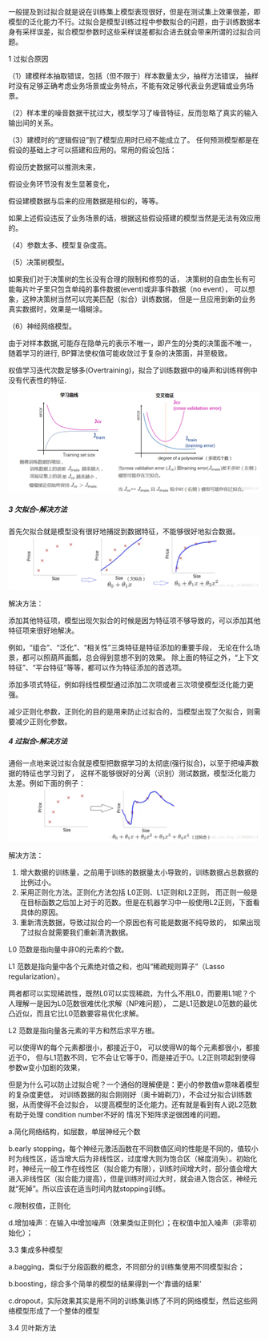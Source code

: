 一般提及到过拟合就是说在训练集上模型表现很好，但是在测试集上效果很差，即模型的泛化能力不行。过拟合是模型训练过程中参数拟合的问题，由于训练数据本身有采样误差，拟合模型参数时这些采样误差都拟合进去就会带来所谓的过拟合问题。

1 过拟合原因

（1）建模样本抽取错误，包括（但不限于）样本数量太少，抽样方法错误， 抽样时没有足够正确考虑业务场景或业务特点，不能有效足够代表业务逻辑或业务场景。

（2）样本里的噪音数据干扰过大，模型学习了噪音特征，反而忽略了真实的输入输出间的关系。

（3）建模时的“逻辑假设”到了模型应用时已经不能成立了。 任何预测模型都是在假设的基础上才可以搭建和应用的。常用的假设包括：

假设历史数据可以推测未来，

假设业务环节没有发生显著变化，

假设建模数据与后来的应用数据是相似的，等等。

如果上述假设违反了业务场景的话，根据这些假设搭建的模型当然是无法有效应用的。

（4）参数太多、模型复杂度高。

（5）决策树模型。

如果我们对于决策树的生长没有合理的限制和修剪的话， 决策树的自由生长有可能每片叶子里只包含单纯的事件数据(event)或非事件数据（no event）， 可以想象，这种决策树当然可以完美匹配（拟合）训练数据， 但是一旦应用到新的业务真实数据时，效果是一塌糊涂。

（6）神经网络模型。

由于对样本数据,可能存在隐单元的表示不唯一，即产生的分类的决策面不唯一，随着学习的进行, BP算法使权值可能收敛过于复杂的决策面，并至极致。

权值学习迭代次数足够多(Overtraining)，拟合了训练数据中的噪声和训练样例中没有代表性的特征.

![这里写图片描述](resources/D302ECDE32BAE5E6ABA4869B984C56EA.png)

##### 3 欠拟合–解决方法

首先欠拟合就是模型没有很好地捕捉到数据特征，不能够很好地拟合数据。
![这里写图片描述](resources/3EF05EF8588FB2AC669FB950CA08D0F6.png)

解决方法：

添加其他特征项，模型出现欠拟合的时候是因为特征项不够导致的，可以添加其他特征项来很好地解决。

例如，“组合”、“泛化”、“相关性”三类特征是特征添加的重要手段， 无论在什么场景，都可以照葫芦画瓢，总会得到意想不到的效果。 除上面的特征之外，“上下文特征”、“平台特征”等等，都可以作为特征添加的首选项。

添加多项式特征，例如将线性模型通过添加二次项或者三次项使模型泛化能力更强。

减少正则化参数，正则化的目的是用来防止过拟合的，当模型出现了欠拟合，则需要减少正则化参数。

##### 4 过拟合–解决方法

通俗一点地来说过拟合就是模型把数据学习的太彻底(强行拟合)，以至于把噪声数据的特征也学习到了， 这样不能够很好的分离（识别）测试数据，模型泛化能力太差。例如下面的例子：
![这里写图片描述](resources/0A742853539E9D2122DA3063CA61AE02.png)

解决方法：

1. 增大数据的训练量，之前用于训练的数据量太小导致的，训练数据占总数据的比例过小。
2. 采用正则化方法。正则化方法包括 L0正则、L1正则和L2正则， 而正则一般是在目标函数之后加上对于的范数。但是在机器学习中一般使用L2正则，下面看具体的原因。
3. 重新清洗数据，导致过拟合的一个原因也有可能是数据不纯导致的， 如果出现了过拟合就需要我们重新清洗数据。

  L0 范数是指向量中非0的元素的个数。

  L1 范数是指向量中各个元素绝对值之和，也叫“稀疏规则算子”（Lasso regularization）。

  两者都可以实现稀疏性，既然L0可以实现稀疏，为什么不用L0，而要用L1呢？个人理解一是因为L0范数很难优化求解（NP难问题）， 二是L1范数是L0范数的最优凸近似，而且它比L0范数要容易优化求解。

  L2 范数是指向量各元素的平方和然后求平方根。

  可以使得W的每个元素都很小，都接近于0， 可以使得W的每个元素都很小，都接近于0， 但与L1范数不同，它不会让它等于0，而是接近于0。L2正则项起到使得参数w变小加剧的效果，

  但是为什么可以防止过拟合呢？一个通俗的理解便是：更小的参数值w意味着模型的复杂度更低， 对训练数据的拟合刚刚好（奥卡姆剃刀），不会过分拟合训练数据，从而使得不会过拟合， 以提高模型的泛化能力。还有就是看到有人说L2范数有助于处理 condition number不好的 情况下矩阵求逆很困难的问题。

a.简化网络结构，如层数，单层神经元个数

b.early stopping，每个神经元激活函数在不同数值区间的性能是不同的，值较小时为线性区，适当增大后为非线性区，过度增大则为饱合区（梯度消失）。初始化时，神经元一般工作在线性区（拟合能力有限），训练时间增大时，部分值会增大进入非线性区（拟合能力提高），但是训练时间过大时，就会进入饱合区，神经元就“死掉”。所以应该在适当时间内就stopping训练。

c.限制权值，正则化

d.增加噪声：在输入中增加噪声（效果类似正则化）；在权值中加入噪声（非零初始化）；

3.3 集成多种模型

a.bagging，类似于分段函数的概念，不同部分的训练集使用不同模型拟合；

b.boosting，综合多个简单的模型的结果得到一个‘靠谱的结果’

c.dropout，实际效果其实是用不同的训练集训练了不同的网络模型，然后这些网络模型形成了一个整体的模型

3.4 贝叶斯方法